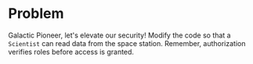 # Problem
Galactic Pioneer, let's elevate our security! Modify the code so that a `Scientist` can read data from the space station. Remember, authorization verifies roles before access is granted.
